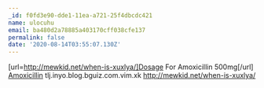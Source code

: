 ```yaml
---
_id: f0fd3e90-dde1-11ea-a721-25f4dbcdc421
name: ulocuhu
email: ba480d2a78885a403170cff038cfe137
permalink: false
date: '2020-08-14T03:55:07.130Z'
---
```

[url=http://mewkid.net/when-is-xuxlya/]Dosage For Amoxicillin 500mg[/url] <a href="http://mewkid.net/when-is-xuxlya/">Amoxicillin</a> tlj.inyo.blog.bguiz.com.vim.xk http://mewkid.net/when-is-xuxlya/
